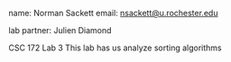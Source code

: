 name: Norman Sackett email: nsackett@u.rochester.edu

lab partner: Julien Diamond

CSC 172 Lab 3
This lab has us analyze sorting algorithms
